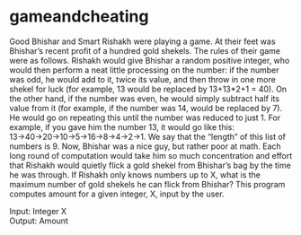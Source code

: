 # gameandcheating
Good Bhishar and Smart Rishakh were playing a game. At their feet was Bhishar’s recent profit of a hundred gold shekels. 
The rules of their game were as follows. Rishakh would give Bhishar a random positive integer, who would then perform a neat little processing on the number:
if the number was odd, he would add to it, twice its value, and then throw in one more shekel for luck (for example, 13 would be replaced by 13+13*2+1 = 40). 
On the other hand, if the number was even, he would simply subtract half its value from it (for example, if the number was 14,  would be replaced by 7). 
He would go on repeating this until the number was reduced to just 1. 
For example, if you gave him the number 13, it would go like this: 13→40→20→10→5→16→8→4→2→1. 
We say that the “length” of this list of numbers is 9. Now, Bhishar was a nice guy, but rather poor at math. 
Each long round of computation would take him so much concentration and effort that Rishakh would quietly flick a  gold shekel from Bhishar’s bag by the time he was through. 
If Rishakh only knows numbers up to X, what is the maximum number of gold shekels he can flick from Bhishar? 
This program computes amount for a given integer, X, input by the user.   

Input: Integer X  
Output: Amount
